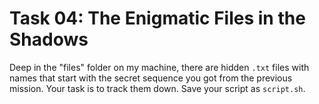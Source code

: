 # Task 04: The Enigmatic Files in the Shadows

Deep in the "files" folder on my machine, there are hidden `.txt` files with names that start with the secret sequence you got from the previous mission. Your task is to track them down.
Save your script as `script.sh`.
